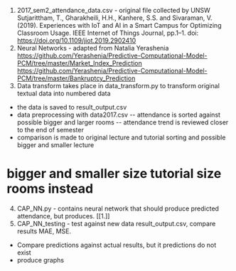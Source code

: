 1. 2017_sem2_attendance_data.csv - original file collected by UNSW Sutjarittham, T., Gharakheili, H.H., Kanhere, S.S. and Sivaraman, V. (2019). Experiences with IoT and AI in a Smart Campus for Optimizing Classroom Usage. IEEE Internet of Things Journal, pp.1–1. doi: https://doi.org/10.1109/jiot.2019.2902410
2. Neural Networks - adapted from Natalia Yerashenia https://github.com/Yerashenia/Predictive-Computational-Model-PCM/tree/master/Market_Index_Prediction
https://github.com/Yerashenia/Predictive-Computational-Model-PCM/tree/master/Bankruptcy_Prediction
3. Data transform takes place in data_transform.py to transform original textual data into numbered data
- the data is saved to result_output.csv
- data preprocessing  with data2017.csv
-- attendance is sorted against possible bigger and larger rooms
-- attendance trend is  reviewed closer to the end of semester
- comparison is made to original lecture and tutorial sorting and possible bigger and smaller lecture
# bigger and smaller size tutorial size rooms instead
4. CAP_NN.py - contains neural network that should produce predicted attendance, but produces. [[1.]]
5. CAP_NN_testing - test against  new data result_output.csv, compare results MAE, MSE.
- Compare predictions against actual results, but it predictions do not exist
- produce graphs
